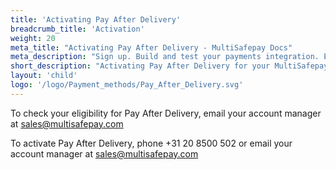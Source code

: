 ```yaml
---
title: 'Activating Pay After Delivery'
breadcrumb_title: 'Activation'
weight: 20
meta_title: "Activating Pay After Delivery - MultiSafepay Docs"
meta_description: "Sign up. Build and test your payments integration. Explore our products and services. Use our API Reference, SDKs, and wrappers. Get support."
short_description: "Activating Pay After Delivery for your MultiSafepay Control"
layout: 'child'
logo: '/logo/Payment_methods/Pay_After_Delivery.svg'
---
```


To check your eligibility for Pay After Delivery, email your account manager at <sales@multisafepay.com>

To activate Pay After Delivery, phone +31 20 8500 502 or email your account manager at <sales@multisafepay.com> 
